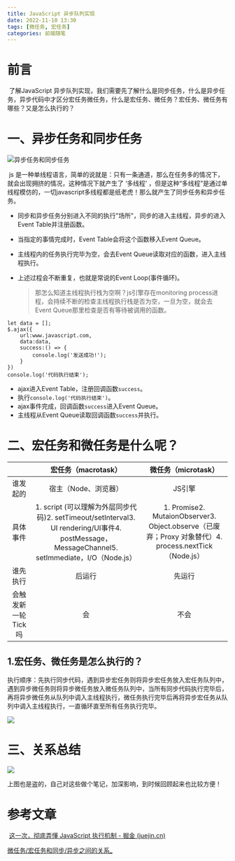 ```yaml
---
title: JavaScript 异步队列实现
date: 2022-11-10 13:30
tags: [微任务, 宏任务]
categories: 前端随笔
---
```


# 前言

​	了解JavaScript 异步队列实现，我们需要先了解什么是同步任务，什么是异步任务，异步代码中才区分宏任务微任务，什么是宏任务、微任务？宏任务、微任务有哪些？又是怎么执行的？

# 一、异步任务和同步任务

![异步任务和同步任务](https://cdn.jsdelivr.net/gh/DarknessZY/myblog@master/img/20210701111915690.png)

​		js 是一种单线程语言，简单的说就是：只有一条通道，那么在任务多的情况下，就会出现拥挤的情况，这种情况下就产生了 ‘多线程’ ，但是这种“多线程”是通过单线程模仿的，一切javascript多线程都是纸老虎！那么就产生了同步任务和异步任务。

- 同步和异步任务分别进入不同的执行"场所"，同步的进入主线程，异步的进入Event Table并注册函数。

- 当指定的事情完成时，Event Table会将这个函数移入Event Queue。

- 主线程内的任务执行完毕为空，会去Event Queue读取对应的函数，进入主线程执行。

- 上述过程会不断重复，也就是常说的Event Loop(事件循环)。

  

  > 那怎么知道主线程执行栈为空啊？js引擎存在monitoring process进程，会持续不断的检查主线程执行栈是否为空，一旦为空，就会去Event Queue那里检查是否有等待被调用的函数。

```
let data = [];
$.ajax({
    url:www.javascript.com,
    data:data,
    success:() => {
        console.log('发送成功!');
    }
})
console.log('代码执行结束');
```

- ajax进入Event Table，注册回调函数`success`。
- 执行`console.log('代码执行结束')`。
- ajax事件完成，回调函数`success`进入Event Queue。
- 主线程从Event Queue读取回调函数`success`并执行。

# 二、宏任务和微任务是什么呢？

|                    |                   **宏任务（macrotask）**                    |                   **微任务（microtask）**                    |
| :----------------: | :----------------------------------------------------------: | :----------------------------------------------------------: |
|      谁发起的      |                     宿主（Node、浏览器）                     |                            JS引擎                            |
|      具体事件      | 1. script (可以理解为外层同步代码)2. setTimeout/setInterval3. UI rendering/UI事件4. postMessage，MessageChannel5. setImmediate，I/O（Node.js） | 1. Promise2. MutaionObserver3. Object.observe（已废弃；Proxy 对象替代）4. process.nextTick（Node.js） |
|      谁先执行      |                            后运行                            |                            先运行                            |
| 会触发新一轮Tick吗 |                              会                              |                             不会                             |

## 1.宏任务、微任务是怎么执行的？

​	执行顺序：先执行同步代码，遇到异步宏任务则将异步宏任务放入宏任务队列中，遇到异步微任务则将异步微任务放入微任务队列中，当所有同步代码执行完毕后，再将异步微任务从队列中调入主线程执行，微任务执行完毕后再将异步宏任务从队列中调入主线程执行，一直循环直至所有任务执行完毕。

![](https://cdn.jsdelivr.net/gh/DarknessZY/myblog@master/img/2021070213542153.png)



# 三、关系总结

![](https://cdn.jsdelivr.net/gh/DarknessZY/myblog@master/img/20210514161316972.png)

上图也是盗的，自己对这些做个笔记，加深影响，到时候回顾起来也比较方便！

# 参考文章

​	[这一次，彻底弄懂 JavaScript 执行机制 - 掘金 (juejin.cn)](https://juejin.cn/post/6844903512845860872)

​	[ 微任务/宏任务和同步/异步之间的关系_](https://blog.csdn.net/weixin_45888701/article/details/116781078)